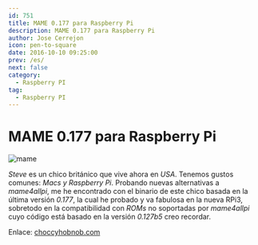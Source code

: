 ```yaml
---
id: 751
title: MAME 0.177 para Raspberry Pi
description: MAME 0.177 para Raspberry Pi
author: Jose Cerrejon
icon: pen-to-square
date: 2016-10-10 09:25:00
prev: /es/
next: false
category:
  - Raspberry PI
tag:
  - Raspberry PI
---
```


# MAME 0.177 para Raspberry Pi

![mame](/images/2016/10/mame.png)

*Steve* es un chico británico que vive ahora en *USA*. Tenemos gustos comunes: *Macs y Raspberry Pi*. Probando nuevas alternativas a *mame4allpi*, me he encontrado con el binario de este chico basada en la última versión *0.177*, la cual he probado y va fabulosa en la nueva RPi3, sobretodo en la compatibilidad con *ROMs* no soportadas por *mame4allpi* cuyo código está basado en la versión *0.127b5* creo recordar.

Enlace: [choccyhobnob.com](http://choccyhobnob.com/software/mame/)